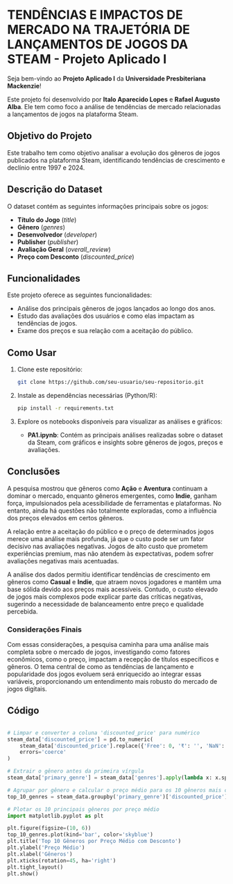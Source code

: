 # TENDÊNCIAS E IMPACTOS DE MERCADO NA TRAJETÓRIA DE LANÇAMENTOS DE JOGOS DA STEAM - Projeto Aplicado I

Seja bem-vindo ao **Projeto Aplicado I** da **Universidade Presbiteriana Mackenzie**!

Este projeto foi desenvolvido por **Italo Aparecido Lopes** e **Rafael Augusto Alba**. Ele tem como foco a análise de tendências de mercado relacionadas a lançamentos de jogos na plataforma Steam.

## Objetivo do Projeto

Este trabalho tem como objetivo analisar a evolução dos gêneros de jogos publicados na plataforma Steam, identificando tendências de crescimento e declínio entre 1997 e 2024.

## Descrição do Dataset

O dataset contém as seguintes informações principais sobre os jogos:

- **Título do Jogo** (*title*)
- **Gênero** (*genres*)
- **Desenvolvedor** (*developer*)
- **Publisher** (*publisher*)
- **Avaliação Geral** (*overall_review*)
- **Preço com Desconto** (*discounted_price*)

## Funcionalidades

Este projeto oferece as seguintes funcionalidades:

- Análise dos principais gêneros de jogos lançados ao longo dos anos.
- Estudo das avaliações dos usuários e como elas impactam as tendências de jogos.
- Exame dos preços e sua relação com a aceitação do público.

## Como Usar

1. Clone este repositório:

    ```bash
    git clone https://github.com/seu-usuario/seu-repositorio.git
    ```

2. Instale as dependências necessárias (Python/R):

    ```bash
    pip install -r requirements.txt
    ```

3. Explore os notebooks disponíveis para visualizar as análises e gráficos:

    - **PA1.ipynb**: Contém as principais análises realizadas sobre o dataset da Steam, com gráficos e insights sobre gêneros de jogos, preços e avaliações.

## Conclusões

A pesquisa mostrou que gêneros como **Ação** e **Aventura** continuam a dominar o mercado, enquanto gêneros emergentes, como **Indie**, ganham força, impulsionados pela acessibilidade de ferramentas e plataformas. No entanto, ainda há questões não totalmente exploradas, como a influência dos preços elevados em certos gêneros. 

A relação entre a aceitação do público e o preço de determinados jogos merece uma análise mais profunda, já que o custo pode ser um fator decisivo nas avaliações negativas. Jogos de alto custo que prometem experiências premium, mas não atendem às expectativas, podem sofrer avaliações negativas mais acentuadas.

A análise dos dados permitiu identificar tendências de crescimento em gêneros como **Casual** e **Indie**, que atraem novos jogadores e mantêm uma base sólida devido aos preços mais acessíveis. Contudo, o custo elevado de jogos mais complexos pode explicar parte das críticas negativas, sugerindo a necessidade de balanceamento entre preço e qualidade percebida.

### Considerações Finais

Com essas considerações, a pesquisa caminha para uma análise mais completa sobre o mercado de jogos, investigando como fatores econômicos, como o preço, impactam a recepção de títulos específicos e gêneros. O tema central de como as tendências de lançamento e popularidade dos jogos evoluem será enriquecido ao integrar essas variáveis, proporcionando um entendimento mais robusto do mercado de jogos digitais.

## Código

```python

# Limpar e converter a coluna 'discounted_price' para numérico
steam_data['discounted_price'] = pd.to_numeric(
    steam_data['discounted_price'].replace({'Free': 0, '₹': '', 'NaN': None}, regex=True),
    errors='coerce'
)

# Extrair o gênero antes da primeira vírgula
steam_data['primary_genre'] = steam_data['genres'].apply(lambda x: x.split(',')[0] if pd.notnull(x) else None)

# Agrupar por gênero e calcular o preço médio para os 10 gêneros mais caros
top_10_genres = steam_data.groupby('primary_genre')['discounted_price'].mean().sort_values(ascending=False).head(10)

# Plotar os 10 principais gêneros por preço médio
import matplotlib.pyplot as plt

plt.figure(figsize=(10, 6))
top_10_genres.plot(kind='bar', color='skyblue')
plt.title('Top 10 Gêneros por Preço Médio com Desconto')
plt.ylabel('Preço Médio')
plt.xlabel('Gêneros')
plt.xticks(rotation=45, ha='right')
plt.tight_layout()
plt.show()
